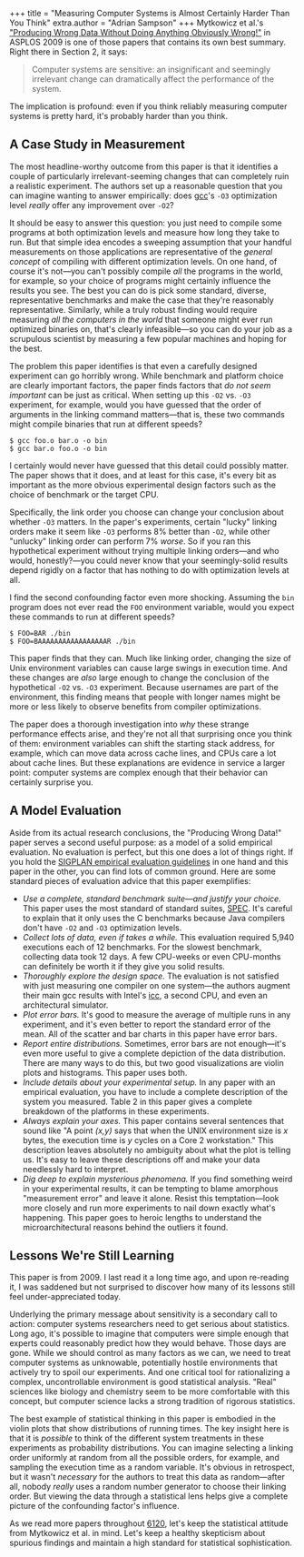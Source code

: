 +++
title = "Measuring Computer Systems is Almost Certainly Harder Than You Think"
extra.author = "Adrian Sampson"
+++
Mytkowicz et al.'s ["Producing Wrong Data Without Doing Anything Obviously Wrong!"][paper] in ASPLOS 2009 is one of those papers that contains its own best summary.
Right there in Section 2, it says:

> Computer systems are sensitive: an insignificant and seemingly irrelevant change can dramatically affect the performance of the system.

The implication is profound:
even if you think reliably measuring computer systems is pretty hard,
it's probably harder than you think.

[paper]: https://dl.acm.org/citation.cfm?id=1508275


A Case Study in Measurement
---------------------------

The most headline-worthy outcome from this paper is that it identifies a couple of particularly irrelevant-seeming changes that can completely ruin a realistic experiment.
The authors set up a reasonable question that you can imagine wanting to answer empirically:
does [gcc][]'s `-O3` optimization level *really* offer any improvement over `-O2`?

It should be easy to answer this question: you just need to compile some programs at both optimization levels and measure how long they take to run.
But that simple idea encodes a sweeping assumption that your handful measurements on those applications are representative of the *general concept* of compiling with different optimization levels.
On one hand, of course it's not—you can't possibly compile *all* the programs in the world, for example, so your choice of programs might certainly influence the results you see.
The best you can do is pick some standard, diverse, representative benchmarks and make the case that they're reasonably representative.
Similarly, while a truly robust finding would require measuring *all the computers in the world* that someone might ever run optimized binaries on, that's clearly infeasible—so you can do your job as a scrupulous scientist by measuring a few popular machines and hoping for the best.

The problem this paper identifies is that even a carefully designed experiment can go horribly wrong.
While benchmark and platform choice are clearly important factors, the paper finds factors that *do not seem important* can be just as critical.
When setting up this `-O2` vs. `-O3` experiment, for example, would you have guessed that the order of arguments in the linking command matters—that is, these two commands might compile binaries that run at different speeds?

    $ gcc foo.o bar.o -o bin
    $ gcc bar.o foo.o -o bin

I certainly would never have guessed that this detail could possibly matter.
The paper shows that it does, and at least for this case, it's every bit as important as the more obvious experimental design factors such as the choice of benchmark or the target CPU.

Specifically, the link order you choose can change your conclusion about whether `-O3` matters.
In the paper's experiments, certain "lucky" linking orders make it seem like `-O3` performs 8% better than `-O2`, while other "unlucky" linking order can perform 7% *worse*.
So if you ran this hypothetical experiment without trying multiple linking orders—and who would, honestly?—you could never know that your seemingly-solid results depend rigidly on a factor that has nothing to do with optimization levels at all.

I find the second confounding factor even more shocking.
Assuming the `bin` program does not ever read the `FOO` environment variable, would you expect these commands to run at different speeds?

    $ FOO=BAR ./bin
    $ FOO=BAAAAAAAAAAAAAAAAAR ./bin

This paper finds that they can.
Much like linking order, changing the size of Unix environment variables can cause large swings in execution time.
And these changes are *also* large enough to change the conclusion of the hypothetical `-O2` vs. `-O3` experiment.
Because usernames are part of the environment, this finding means that people with longer names might be more or less likely to observe benefits from compiler optimizations.

The paper does a thorough investigation into *why* these strange performance effects arise, and they're not all that surprising once you think of them:
environment variables can shift the starting stack address, for example, which can move data across cache lines, and CPUs care a lot about cache lines.
But these explanations are evidence in service a larger point:
computer systems are complex enough that their behavior can certainly surprise you.

[gcc]: https://gcc.gnu.org


A Model Evaluation
------------------

Aside from its actual research conclusions, the "Producing Wrong Data!" paper serves a second useful purpose:
as a model of a solid empirical evaluation.
No evaluation is perfect, but this one does a lot of things right.
If you hold the [SIGPLAN empirical evaluation guidelines][eeg] in one hand and this paper in the other, you can find lots of common ground.
Here are some standard pieces of evaluation advice that this paper exemplifies:

* *Use a complete, standard benchmark suite—and justify your choice.*
  This paper uses the most standard of standard suites, [SPEC][].
  It's careful to explain that it only uses the C benchmarks because Java compilers don't have `-O2` and `-O3` optimization levels.
* *Collect lots of data, even if takes a while.*
  This evaluation required 5,940 executions each of 12 benchmarks.
  For the slowest benchmark, collecting data took 12 days.
  A few CPU-weeks or even CPU-months can definitely be worth it if they give you solid results.
* *Thoroughly explore the design space.*
  The evaluation is not satisfied with just measuring one compiler on one system—the authors augment their main gcc results with Intel's [icc][], a second CPU, and even an architectural simulator.
* *Plot error bars.*
  It's good to measure the average of multiple runs in any experiment, and it's even better to report the standard error of the mean.
  All of the scatter and bar charts in this paper have error bars.
* *Report entire distributions.*
  Sometimes, error bars are not enough—it's even more useful to give a complete depiction of the data distribution.
  There are many ways to do this, but two good visualizations are violin plots and histograms.
  This paper uses both.
* *Include details about your experimental setup.*
  In any paper with an empirical evaluation, you have to include a complete description of the system you measured.
  Table 2 in this paper gives a complete breakdown of the platforms in these experiments.
* *Always explain your axes.*
  This paper contains several sentences that sound like "A point *(x,y)* says that when the UNIX environment size is *x* bytes, the execution time is *y* cycles on a Core 2 workstation."
  This description leaves absolutely no ambiguity about what the plot is telling us.
  It's easy to leave these descriptions off and make your data needlessly hard to interpret.
* *Dig deep to explain mysterious phenomena.*
  If you find something weird in your experimental results, it can be tempting to blame amorphous "measurement error" and leave it alone.
  Resist this temptation—look more closely and run more experiments to nail down exactly what's happening.
  This paper goes to heroic lengths to understand the microarchitectural reasons behind the outliers it found.

[eeg]: https://www.sigplan.org/Resources/EmpiricalEvaluation/
[spec]: https://www.spec.org
[icc]: https://software.intel.com/en-us/c-compilers


Lessons We're Still Learning
----------------------------

This paper is from 2009.
I last read it a long time ago, and upon re-reading it, I was saddened but not surprised to discover how many of its lessons still feel under-appreciated today.

Underlying the primary message about sensitivity is a secondary call to action:
computer systems researchers need to get serious about statistics.
Long ago, it's possible to imagine that computers were simple enough that experts could reasonably predict how they would behave.
Those days are gone.
While we should control as many factors as we can, we need to treat computer systems as unknowable, potentially hostile environments that actively try to spoil our experiments.
And one critical tool for rationalizing a complex, uncontrollable environment is good statistical analysis.
"Real" sciences like biology and chemistry seem to be more comfortable with this concept, but computer science lacks a strong tradition of rigorous statistics.

The best example of statistical thinking in this paper is embodied in the violin plots that show distributions of running times.
The key insight here is that it is *possible* to think of the different system treatments in these experiments as probability distributions.
You can imagine selecting a linking order uniformly at random from all the possible orders, for example, and sampling the execution time as a random variable.
It's obvious in retrospect, but it wasn't *necessary* for the authors to treat this data as random—after all, nobody *really* uses a random number generator to choose their linking order.
But viewing the data through a statistical lens helps give a complete picture of the confounding factor's influence.

As we read more papers throughout [6120][cs6120], let's keep the statistical attitude from Mytkowicz et al. in mind.
Let's keep a healthy skepticism about spurious findings and maintain a high standard for statistical sophistication.

[cs6120]: @/_index.md
